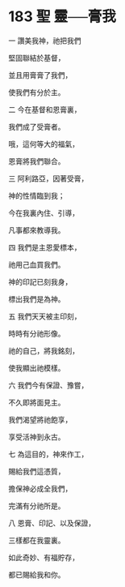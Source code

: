 # 183 聖 靈──膏我

一 讚美我神，祂把我們

堅固聯結於基督，

並且用膏膏了我們，

使我們有分於主。

二 今在基督和恩膏裏，

我們成了受膏者。

哦，這何等大的福氣，

恩膏將我們聯合。

三 阿利路亞，因著受膏，

神的性情臨到我；

今在我裏內住、引導，

凡事都來教導我。

四 我們是主恩愛標本，

祂用己血買我們。

神的印記已刻我身，

標出我們是為神。

五 我們天天被主印刻，

時時有分祂形像。

祂的自己，將我銘刻，

使我顯出祂模樣。

六 我們今有保證、豫嘗，

不久即將面見主。

我們渴望將祂飽享，

享受活神到永古。

七 為這目的，神來作工，

賜給我們這憑質，

擔保神必成全我們，

完滿有分祂所是。

八 恩膏、印記、以及保證，

三樣都在我靈裏。

如此奇妙、有福貯存，

都已賜給我和你。

